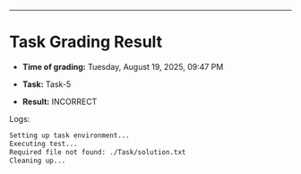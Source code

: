 
---
# Task Grading Result

- **Time of grading:** Tuesday, August 19, 2025, 09:47 PM

- **Task:** Task-5

- **Result:** INCORRECT


Logs:
```bash
Setting up task environment...
Executing test...
Required file not found: ./Task/solution.txt
Cleaning up...
```
